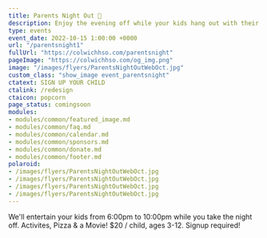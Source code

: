 ```yaml
---
title: Parents Night Out 🍿
description: Enjoy the evening off while your kids hang out with their freinds at school.
type: events
event_date: 2022-10-15 1:00:00 +0000
url: "/parentsnight1"
fullUrl: "https://colwichhso.com/parentsnight"
pageImage: "https://colwichhso.com/og_img.png"
image: "/images/flyers/ParentsNightOutWebOct.jpg"
custom_class: "show_image event_parentsnight"
ctatext: SIGN UP YOUR CHILD
ctalink: /redesign
ctaicon: popcorn
page_status: comingsoon
modules:
- modules/common/featured_image.md
- modules/common/faq.md
- modules/common/calendar.md
- modules/common/sponsors.md
- modules/common/donate.md
- modules/common/footer.md
polaroid: 
- /images/flyers/ParentsNightOutWebOct.jpg
- /images/flyers/ParentsNightOutWebOct.jpg
- /images/flyers/ParentsNightOutWebOct.jpg
- /images/flyers/ParentsNightOutWebOct.jpg
---
```

We'll entertain your kids from 6:00pm to 10:00pm while you take the night off. Activites, Pizza & a Movie! $20 / child, ages 3-12. Signup required!